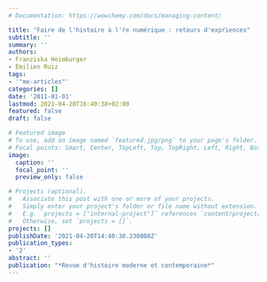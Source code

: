 ```yaml
---
# Documentation: https://wowchemy.com/docs/managing-content/

title: "Faire de l'histoire à l'r̀e numérique : retours d'expŕiences"
subtitle: ''
summary: ''
authors:
- Franziska Heimburger
- Émilien Ruiz
tags:
- '"me-articles"'
categories: []
date: '2011-01-01'
lastmod: 2021-04-20T16:40:38+02:00
featured: false
draft: false

# Featured image
# To use, add an image named `featured.jpg/png` to your page's folder.
# Focal points: Smart, Center, TopLeft, Top, TopRight, Left, Right, BottomLeft, Bottom, BottomRight.
image:
  caption: ''
  focal_point: ''
  preview_only: false

# Projects (optional).
#   Associate this post with one or more of your projects.
#   Simply enter your project's folder or file name without extension.
#   E.g. `projects = ["internal-project"]` references `content/project/deep-learning/index.md`.
#   Otherwise, set `projects = []`.
projects: []
publishDate: '2021-04-20T14:40:38.230808Z'
publication_types:
- '2'
abstract: ''
publication: "*Revue d'histoire moderne et contemporaine*"
---
```


